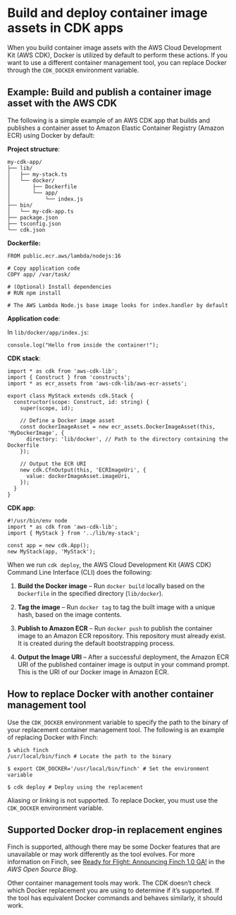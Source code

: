 # Build and deploy container image assets in CDK apps<a name="build-containers"></a>

When you build container image assets with the AWS Cloud Development Kit \(AWS CDK\), Docker is utilized by default to perform these actions\. If you want to use a different container management tool, you can replace Docker through the `CDK_DOCKER` environment variable\.

## Example: Build and publish a container image asset with the AWS CDK<a name="build-containers-intro-example"></a>

The following is a simple example of an AWS CDK app that builds and publishes a container asset to Amazon Elastic Container Registry \(Amazon ECR\) using Docker by default:

**Project structure**:

```
my-cdk-app/
├── lib/
│   ├── my-stack.ts
│   └── docker/
│       ├── Dockerfile
│       └── app/
│           └── index.js
├── bin/
│   └── my-cdk-app.ts
├── package.json
├── tsconfig.json
└── cdk.json
```

**Dockerfile:**

```
FROM public.ecr.aws/lambda/nodejs:16

# Copy application code
COPY app/ /var/task/

# (Optional) Install dependencies
# RUN npm install

# The AWS Lambda Node.js base image looks for index.handler by default
```

**Application code**:

In `lib/docker/app/index.js`:

```
console.log("Hello from inside the container!");
```

**CDK stack**:

```
import * as cdk from 'aws-cdk-lib';
import { Construct } from 'constructs';
import * as ecr_assets from 'aws-cdk-lib/aws-ecr-assets';

export class MyStack extends cdk.Stack {
  constructor(scope: Construct, id: string) {
    super(scope, id);

    // Define a Docker image asset
    const dockerImageAsset = new ecr_assets.DockerImageAsset(this, 'MyDockerImage', {
      directory: 'lib/docker', // Path to the directory containing the Dockerfile
    });

    // Output the ECR URI
    new cdk.CfnOutput(this, 'ECRImageUri', {
      value: dockerImageAsset.imageUri,
    });
  }
}
```

**CDK app**:

```
#!/usr/bin/env node
import * as cdk from 'aws-cdk-lib';
import { MyStack } from '../lib/my-stack';

const app = new cdk.App();
new MyStack(app, 'MyStack');
```

When we run `cdk deploy`, the AWS Cloud Development Kit \(AWS CDK\) Command Line Interface \(CLI\) does the following:

1. **Build the Docker image** – Run `docker build` locally based on the `Dockerfile` in the specified directory \(`lib/docker`\)\.

1. **Tag the image** – Run `docker tag` to tag the built image with a unique hash, based on the image contents\.

1. **Publish to Amazon ECR** – Run `docker push` to publish the container image to an Amazon ECR repository\. This repository must already exist\. It is created during the default bootstrapping process\.

1. **Output the Image URI** – After a successful deployment, the Amazon ECR URI of the published container image is output in your command prompt\. This is the URI of our Docker image in Amazon ECR\.

## How to replace Docker with another container management tool<a name="build-container-replace"></a>

Use the `CDK_DOCKER` environment variable to specify the path to the binary of your replacement container management tool\. The following is an example of replacing Docker with Finch:

```
$ which finch 
/usr/local/bin/finch # Locate the path to the binary

$ export CDK_DOCKER='/usr/local/bin/finch' # Set the environment variable

$ cdk deploy # Deploy using the replacement
```

Aliasing or linking is not supported\. To replace Docker, you must use the `CDK_DOCKER` environment variable\.

## Supported Docker drop\-in replacement engines<a name="build-container-supported"></a>

Finch is supported, although there may be some Docker features that are unavailable or may work differently as the tool evolves\. For more information on Finch, see [Ready for Flight: Announcing Finch 1\.0 GA\!](https://aws.amazon.com/blogs/opensource/ready-for-flight-announcing-finch-1-0-ga/) in the *AWS Open Source Blog*\.

Other container management tools may work\. The CDK doesn’t check which Docker replacement you are using to determine if it’s supported\. If the tool has equivalent Docker commands and behaves similarly, it should work\.